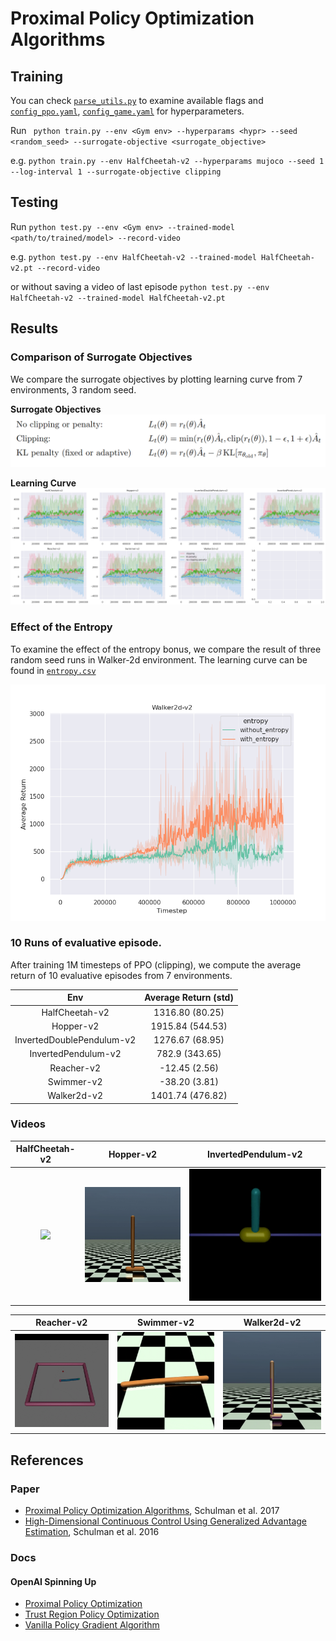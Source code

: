 # Proximal Policy Optimization Algorithms

## Training

You can check [`parse_utils.py`](parse_utils.py) to examine available flags and [`config_ppo.yaml`](config_ppo.yaml), [`config_game.yaml`](config_gae.yaml) for hyperparameters.

Run ` python train.py --env <Gym env> --hyperparams <hypr> --seed <random_seed> --surrogate-objective <surrogate_objective>`

e.g. `python train.py --env HalfCheetah-v2 --hyperparams mujoco --seed 1 --log-interval 1 --surrogate-objective clipping`

## Testing

Run `python test.py --env <Gym env> --trained-model <path/to/trained/model> --record-video`

e.g. `python test.py --env HalfCheetah-v2 --trained-model HalfCheetah-v2.pt --record-video`

or without saving a video of last episode `python test.py --env HalfCheetah-v2 --trained-model HalfCheetah-v2.pt`

## Results

### Comparison of Surrogate Objectives

We compare the surrogate objectives by plotting learning curve from 7 environments, 3 random seed.

**Surrogate Objectives**
![](assets/surrogate_objectives.png)

**Learning Curve**
![](assets/learning_curve.png)


### Effect of the Entropy

To examine the effect of the entropy bonus, we compare the result of three random seed runs in Walker-2d environment. The learning curve can be found in [`entropy.csv`](entropy.csv)

![](assets/entropy.png)

### 10 Runs of evaluative episode.

After training 1M timesteps of PPO (clipping), we compute the average return of 10 evaluative episodes from 7 environments.

|            Env            | Average Return (std) |
| :-----------------------: | :------------------: |
|      HalfCheetah-v2       |   1316.80 (80.25)    |
|         Hopper-v2         |   1915.84 (544.53)   |
| InvertedDoublePendulum-v2 |   1276.67 (68.95)    |
|    InvertedPendulum-v2    |    782.9 (343.65)    |
|        Reacher-v2         |    -12.45 (2.56)     |
|        Swimmer-v2         |    -38.20 (3.81)     |
|        Walker2d-v2        |   1401.74 (476.82)   |

### Videos

|         HalfCheetah-v2         |         Hopper-v2         |         InvertedPendulum-v2         |
| :----------------------------: | :-----------------------: | :---------------------------------------: |
| ![](assets/HalfCheetah-v2.gif) | ![](assets/Hopper-v2.gif) | ![](assets/InvertedPendulum-v2.gif) |

|         Reacher-v2         |         Swimmer-v2         |         Walker2d-v2         |
| :------------------------: | :------------------------: | :-------------------------: |
| ![](assets/Reacher-v2.gif) | ![](assets/Swimmer-v2.gif) | ![](assets/Walker2d-v2.gif) |

## References

### Paper

- [Proximal Policy Optimization Algorithms](https://arxiv.org/abs/1707.06347), Schulman et al. 2017
- [High-Dimensional Continuous Control Using Generalized Advantage Estimation](https://arxiv.org/abs/1506.02438), Schulman et al. 2016

### Docs

#### OpenAI Spinning Up

- [Proximal Policy Optimization](https://spinningup.openai.com/en/latest/algorithms/ppo.html#pseudocode)
- [Trust Region Policy Optimization](https://spinningup.openai.com/en/latest/algorithms/trpo.html)
- [Vanilla Policy Gradient Algorithm](https://spinningup.openai.com/en/latest/algorithms/vpg.html)
